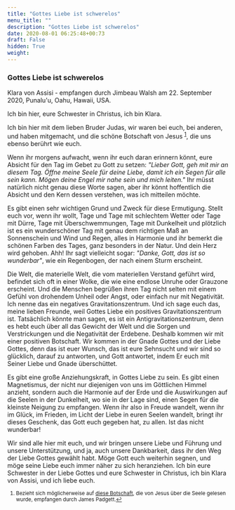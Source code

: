 ```yaml
---
title: "Gottes Liebe ist schwerelos"
menu_title: ""
description: "Gottes Liebe ist schwerelos"
date: 2020-08-01 06:25:48+00:73
draft: False
hidden: True
weight:
---
```

### Gottes Liebe ist schwerelos

Klara von Assisi - empfangen durch Jimbeau Walsh am 22. September 2020, Punalu'u, Oahu, Hawaii, USA.

Ich bin hier, eure Schwester in Christus, ich bin Klara.

Ich bin hier mit dem lieben Bruder Judas, wir waren bei euch, bei anderen, und haben mitgemacht, und die schöne Botschaft von Jesus  <sup id="a1">[1](#f1)</sup>, die uns ebenso berührt wie euch.

Wenn ihr morgens aufwacht, wenn ihr euch daran erinnern könnt, eure Absicht für den Tag im Gebet zu Gott zu setzen: *"Lieber Gott, geh mit mir an diesem Tag. Öffne meine Seele für deine Liebe, damit ich ein Segen für alle sein kann. Mögen deine Engel mir nahe sein und mich leiten."* Ihr müsst natürlich nicht genau diese Worte sagen, aber ihr könnt hoffentlich die Absicht und den Kern dessen verstehen, was ich mitteilen möchte.

Es gibt einen sehr wichtigen Grund und Zweck für diese Ermutigung. Stellt euch vor, wenn ihr wollt, Tage und Tage mit schlechtem Wetter oder Tage mit Dürre, Tage mit Überschwemmungen, Tage mit Dunkelheit und plötzlich ist es ein wunderschöner Tag mit genau dem richtigen Maß an Sonnenschein und Wind und Regen, alles in Harmonie und ihr bemerkt die schönen Farben des Tages, ganz besonders in der Natur. Und dein Herz wird gehoben. Ahh! Ihr sagt vielleicht sogar: *"Danke, Gott, das ist so wunderbar"*, wie ein Regenbogen, der nach einem Sturm erscheint.

Die Welt, die materielle Welt, die vom materiellen Verstand geführt wird, befindet sich oft in einer Wolke, die wie eine endlose Unruhe oder Grauzone erscheint. Und die Menschen begrüßen ihren Tag nicht selten mit einem Gefühl von drohendem Unheil oder Angst, oder einfach nur mit Negativität. Ich nenne das ein negatives Gravitationszentrum. Und ich sage euch das, meine lieben Freunde, weil Gottes Liebe ein positives Gravitationszentrum ist. Tatsächlich könnte man sagen, es ist ein Antigravitationszentrum, denn es hebt euch über all das Gewicht der Welt und die Sorgen und Verstrickungen und die Negativität der Erdebene. Deshalb kommen wir mit einer positiven Botschaft. Wir kommen in der Gnade Gottes und der Liebe Gottes, denn das ist euer Wunsch, das ist eure Sehnsucht und wir sind so glücklich, darauf zu antworten, und Gott antwortet, indem Er euch mit Seiner Liebe und Gnade überschüttet.

Es gibt eine große Anziehungskraft, in Gottes Liebe zu sein. Es gibt einen Magnetismus, der nicht nur diejenigen von uns im Göttlichen Himmel anzieht, sondern auch die Harmonie auf der Erde und die Auswirkungen auf die Seelen in der Dunkelheit, wo sie in der Lage sind, einen Segen für die kleinste Neigung zu empfangen. Wenn ihr also in Freude wandelt, wenn ihr im Glück, im Frieden, im Licht der Liebe in euren Seelen wandelt, bringt ihr dieses Geschenk, das Gott euch gegeben hat, zu allen. Ist das nicht wunderbar!

Wir sind alle hier mit euch, und wir bringen unsere Liebe und Führung und unsere Unterstützung, und ja, auch unsere Dankbarkeit, dass ihr den Weg der Liebe Gottes gewählt habt. Möge Gott euch weiterhin segnen, und möge seine Liebe euch immer näher zu sich heranziehen. Ich bin eure Schwester in der Liebe Gottes und eure Schwester in Christus, ich bin Klara von Assisi, und ich liebe euch.
<small>

1. <large id="f1"> Bezieht sich möglicherweise auf [diese Botschaft](/padgett-botschaften/padgett-botschaften-in-reihenfolge-des-datums/padgett-botschaften-1917/die-seele-jep-jesus-2-maerz-1917/), die von Jesus über die Seele gelesen wurde, empfangen durch James Padgett.[↩](#a1)
